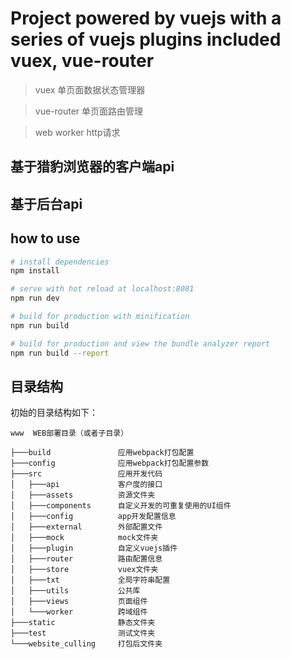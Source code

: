 # Project powered by vuejs with a series of vuejs plugins included vuex, vue-router

> vuex 单页面数据状态管理器

> vue-router 单页面路由管理

> web worker http请求

## 基于猎豹浏览器的客户端api

## 基于后台api

## how to use

``` bash
# install dependencies
npm install

# serve with hot reload at localhost:8081
npm run dev

# build for production with minification
npm run build

# build for production and view the bundle analyzer report
npm run build --report
```
## 目录结构

初始的目录结构如下：

~~~
www  WEB部署目录（或者子目录）

├───build               应用webpack打包配置
├───config              应用webpack打包配置参数
├───src                 应用开发代码
│   ├───api             客户度的接口
│   ├───assets          资源文件夹
│   ├───components      自定义开发的可重复使用的UI组件
│   ├───config          app开发配置信息
│   ├───external        外部配置文件
│   ├───mock            mock文件夹
│   ├───plugin          自定义vuejs插件
│   ├───router          路由配置信息
│   ├───store           vuex文件夹
│   ├───txt             全局字符串配置
│   ├───utils           公共库
│   ├───views           页面组件
│   └───worker          跨域组件
├───static              静态文件夹
├───test                测试文件夹
└───website_culling     打包后文件夹
